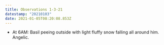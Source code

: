 ```yaml
---
title: Observations 1-3-21
datestamp: "20210103"
date: 2021-01-05T08:20:08.853Z
---
```

- At 6AM: Basil peeing outside with light fluffy snow falling all around him. Angelic.